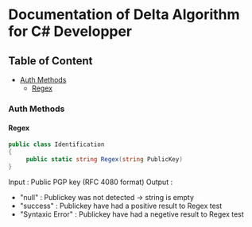 # Documentation of Delta Algorithm for C# Developper

## Table of Content

* [Auth Methods](#auth-methods)
  * [Regex](#regex)

### Auth Methods

#### Regex

```C#
public class Identification
{
	 public static string Regex(string PublicKey)
}
```
Input : Public PGP key (RFC 4080 format)
Output : 
 - "null" : Publickey was not detected -> string is empty
 - "success" : Publickey have had a positive result to Regex test
 - "Syntaxic Error" : Publickey have had a negetive result to Regex test

